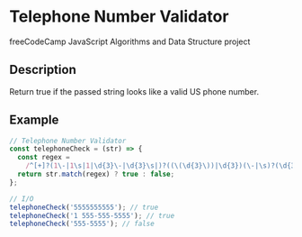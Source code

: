 # Telephone Number Validator

freeCodeCamp JavaScript Algorithms and Data Structure project

## Description

Return true if the passed string looks like a valid US phone number.

## Example

```JavaScript
// Telephone Number Validator
const telephoneCheck = (str) => {
  const regex =
    /^[+]?(1\-|1\s|1|\d{3}\-|\d{3}\s|)?((\(\d{3}\))|\d{3})(\-|\s)?(\d{3})(\-|\s)?(\d{4})$/g;
  return str.match(regex) ? true : false;
};

// I/O
telephoneCheck('5555555555'); // true
telephoneCheck('1 555-555-5555'); // true
telephoneCheck('555-5555'); // false

```


